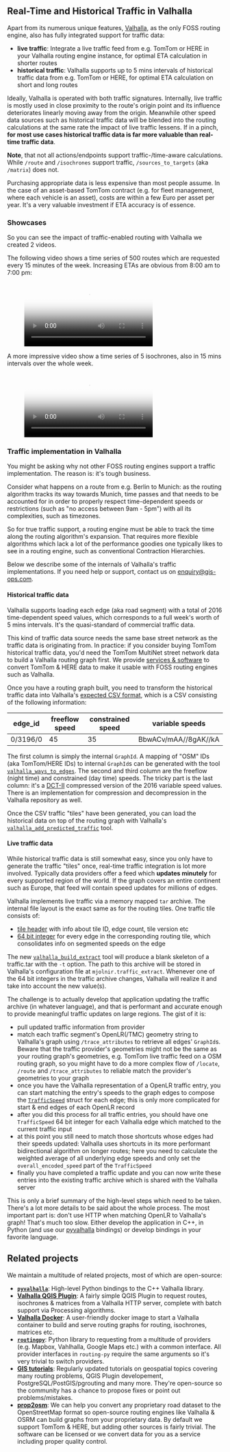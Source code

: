 ## Real-Time and Historical Traffic in Valhalla

Apart from its numerous unique features, [Valhalla](https://github.com/valhalla/valhalla), as the only FOSS routing engine, also has fully integrated support for traffic data:

- **live traffic**:  Integrate a live traffic feed from e.g. TomTom or HERE in your Valhalla routing engine instance, for optimal ETA calculation in shorter routes
- **historical traffic**: Valhalla supports up to 5 mins intervals of historical traffic data from e.g. TomTom or HERE, for optimal ETA calculation on short and long routes

Ideally, Valhalla is operated with both traffic signatures. Internally, live traffic is mostly used in close proximity to the route's origin point and its influence deteriorates linearly moving away from the origin. Meanwhile other speed data sources such as historical traffic data will be blended into the routing calculations at the same rate the impact of live traffic lessens. If in a pinch, **for most use cases historical traffic data is far more valuable than real-time traffic data**.

**Note**, that not all actions/endpoints support traffic-/time-aware calculations. While `/route` and `/isochrones` support traffic, `/sources_to_targets` (aka `/matrix`) does not.

Purchasing appropriate data is less expensive than most people assume. In the case of an asset-based TomTom contract (e.g. for fleet management, where each vehicle is an asset), costs are within a few Euro per asset per year. It's a very valuable investment if ETA accuracy is of essence.

### Showcases

So you can see the impact of traffic-enabled routing with Valhalla we created 2 videos.

The following video shows a time series of 500 routes which are requested every 15 minutes of the week. Increasing ETAs are obvious from 8:00 am to 7:00 pm:

<figure class="video_container">
  <video controls="true" allowfullscreen="true" poster="aux/valhalla_directions.jpg">
    <source src="aux/valhalla_directions.mp4" type="video/mp4">
    <source src="aux/valhalla_directions.ogg" type="video/ogg">
    <source src="aux/valhalla_directions.webm" type="video/webm">
  </video>
</figure>

A more impressive video show a time series of 5 isochrones, also in 15 mins intervals over the whole week.

<figure class="video_container">
  <video controls="true" allowfullscreen="true" poster="aux/valhalla_isochrones.jpg">
    <source src="aux/valhalla_isochrones.mp4" type="video/mp4">
    <source src="aux/valhalla_isochrones.ogg" type="video/ogg">
    <source src="aux/valhalla_isochrones.webm" type="video/webm">
  </video>
</figure>

### Traffic implementation in Valhalla

You might be asking why not other FOSS routing engines support a traffic implementation. The reason is: it's tough business.

Consider what happens on a route from e.g. Berlin to Munich: as the routing algorithm tracks its way towards Munich, time passes and that needs to be accounted for in order to properly respect time-dependent speeds or restrictions (such as "no access between 9am - 5pm") with all its complexities, such as timezones.

So for true traffic support, a routing engine must be able to track the time along the routing algorithm's expansion. That requires more flexible algorithms which lack a lot of the performance goodies one typically likes to see in a routing engine, such as conventional Contraction Hierarchies.

Below we describe some of the internals of Valhalla's traffic implementations. If you need help or support, contact us on enquiry@gis-ops.com.

#### Historical traffic data

Valhalla supports loading each edge (aka road segment) with a total of 2016 time-dependent speed values, which corresponds to a full week's worth of 5 mins intervals. It's the quasi-standard of commercial traffic data.

This kind of traffic data source needs the same base street network as the traffic data is originating from. In practice: if you consider buying TomTom historical traffic data, you'd need the TomTom MultiNet street network data to build a Valhalla routing graph first. We provide [services & software](https://gis-ops.com/routing-and-optimisation/#data-services) to convert TomTom & HERE data to make it usable with FOSS routing engines such as Valhalla.

Once you have a routing graph built, you need to transform the historical traffic data into Valhalla's [expected CSV format](https://github.com/valhalla/valhalla/blob/master/test/data/traffic_tiles/0/003/196.csv), which is a CSV consisting of the following information:

| edge_id  | freeflow speed | constrained speed | variable speeds      |
|----------|----------------|-------------------|----------------------|
| 0/3196/0 | 45             | 35                | BbwACv/mAA//8gAK//kA |

The first column is simply the internal `GraphId`. A mapping of "OSM" IDs (aka TomTom/HERE IDs) to internal `GraphId`s can be generated with the tool [`valhalla_ways_to_edges`](https://github.com/valhalla/valhalla/blob/master/src/mjolnir/valhalla_ways_to_edges.cc). The second and third column are the freeflow (night time) and constrained (day time) speeds. The tricky part is the last column: it's a [DCT-II](https://en.wikipedia.org/wiki/Discrete_cosine_transform) compressed version of the 2016 variable speed values. There is an implementation for compression and decompression in the Valhalla repository as well.

Once the CSV traffic "tiles" have been generated, you can load the historical data on top of the routing graph with Valhalla's [`valhalla_add_predicted_traffic`](https://github.com/valhalla/valhalla/blob/master/src/mjolnir/valhalla_add_predicted_traffic.cc) tool.

#### Live traffic data

While historical traffic data is still somewhat easy, since you only have to generate the traffic "tiles" once, real-time traffic integration is lot more involved. Typically data providers offer a feed which **updates minutely** for every supported region of the world. If the graph covers an entire continent such as Europe, that feed will contain speed updates for millions of edges.

Valhalla implements live traffic via a memory mapped `tar` archive. The internal file layout is the exact same as for the routing tiles. One traffic tile consists of:
- [tile header](https://github.com/valhalla/valhalla/blob/6e28861fd8985935a1e647af9a5a399560945b52/valhalla/baldr/traffictile.h#L185-L192) with info about tile ID, edge count, tile version etc
- [64 bit integer](https://github.com/valhalla/valhalla/blob/6e28861fd8985935a1e647af9a5a399560945b52/valhalla/baldr/traffictile.h#L54-L65) for every edge in the corresponding routing tile, which consolidates info on segmented speeds on the edge

The new [`valhalla_build_extract`](https://github.com/valhalla/valhalla/blob/6e28861fd8985935a1e647af9a5a399560945b52/scripts/valhalla_build_extract#L45) tool will produce a blank skeleton of a traffic.tar with the `-t` option. The path to this archive will be stored in Valhalla's configuration file at `mjolnir.traffic_extract`. Whenever one of the 64 bit integers in the traffic archive changes, Valhalla will realize it and take into account the new value(s).

The challenge is to actually develop that application updating the traffic archive (in whatever language), and that is performant and accurate enough to provide meaningful traffic updates on large regions. The gist of it is:

- pull updated traffic information from provider
- match each traffic segment's OpenLR(/TMC) geometry string to Valhalla's graph using `/trace_attributes` to retrieve all edges' `GraphId`s. Beware that the traffic provider's geometries might not be the same as your routing graph's geometries, e.g. TomTom live traffic feed on a OSM routing graph, so you might have to do a more complex flow of `/locate`, `/route` and `/trace_attributes` to reliable match the provider's geometries to your graph
- once you have the Valhalla representation of a OpenLR traffic entry, you can start matching the entry's speeds to the graph edges to compose the [`TrafficSpeed`](https://github.com/valhalla/valhalla/blob/6e28861fd8985935a1e647af9a5a399560945b52/valhalla/baldr/traffictile.h#L54-L65) struct for each edge; this is only more complicated for start & end edges of each OpenLR record
- after you did this process for all traffic entries, you should have one `TrafficSpeed` 64 bit integer for each Valhalla edge which matched to the current traffic input
- at this point you still need to match those shortcuts whose edges had their speeds updated: Valhalla uses shortcuts in its more performant bidirectional algorithm on longer routes; here you need to calculate the weighted average of all underlying edge speeds and only set the `overall_encoded_speed` part of the `TrafficSpeed`
- finally you have completed a traffic update and you can now write these entries into the existing traffic archive which is shared with the Valhalla server

This is only a brief summary of the high-level steps which need to be taken. There's a lot more details to be said about the whole process. The most important part is: don't use HTTP when matching OpenLR to Valhalla's graph! That's much too slow. Either develop the application in C++, in Python (and use our [pyvalhalla](https://github.com/gis-ops/pyvalhalla) bindings) or develop bindings in your favorite language.

## Related projects

We maintain a multitude of related projects, most of which are open-source:

- [**`pyvalhalla`**](https://github.com/gis-ops/pyvalhalla): High-level Python bindings to the C++ Valhalla library.
- [**Valhalla QGIS Plugin**](https://plugins.qgis.org/plugins/valhalla/): A fairly simple QGIS Plugin to request routes, isochrones & matrices from a Valhalla HTTP server, complete with batch support via Processing algorithms.
- [**Valhalla Docker**](https://github.com/gis-ops/docker-valhalla): A user-friendly docker image to start a Valhalla container to build and serve routing graphs for routing, isochrones, matrices etc.
- [**`routingpy`**](https://github.com/gis-ops/routing-py): Python library to requesting from a multitude of providers (e.g. Mapbox, Vahlhalla, Google Maps etc.) with a common interface. All provider interfaces in `routing-py` require the same arguments so it's very trivial to switch providers.
- [**GIS tutorials**](https://github.com/gis-ops/tutorials): Regularly updated tutorials on geospatial topics covering many routing problems, QGIS Plugin developement, PostgreSQL/PostGIS/pgrouting and many more. They're open-source so the community has a chance to propose fixes or point out problems/mistakes.
- [**prop2osm**](https://github.com/gis-ops/prop2osm): We can help you convert any proprietary road dataset to the OpenStreetMap format so open-source routing engines like Valhalla & OSRM can build graphs from your proprietary data. By default we support TomTom & HERE, but adding other sources is fairly trivial. The software can be licensed or we convert data for you as a service including proper quality control.
